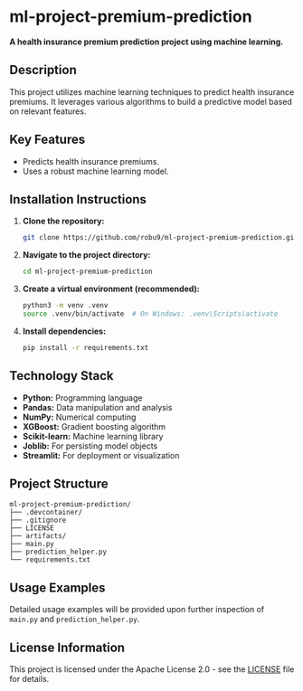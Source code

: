 # ml-project-premium-prediction

**A health insurance premium prediction project using machine learning.**

## Description

This project utilizes machine learning techniques to predict health insurance premiums. It leverages various algorithms to build a predictive model based on relevant features.

## Key Features

* Predicts health insurance premiums.
* Uses a robust machine learning model.

## Installation Instructions

1. **Clone the repository:**
   ```bash
   git clone https://github.com/robu9/ml-project-premium-prediction.git
   ```
2. **Navigate to the project directory:**
   ```bash
   cd ml-project-premium-prediction
   ```
3. **Create a virtual environment (recommended):**
   ```bash
   python3 -m venv .venv
   source .venv/bin/activate  # On Windows: .venv\Scripts\activate
   ```
4. **Install dependencies:**
   ```bash
   pip install -r requirements.txt
   ```

## Technology Stack

* **Python:** Programming language
* **Pandas:** Data manipulation and analysis
* **NumPy:** Numerical computing
* **XGBoost:** Gradient boosting algorithm
* **Scikit-learn:** Machine learning library
* **Joblib:** For persisting model objects
* **Streamlit:**  For deployment or visualization

## Project Structure

```
ml-project-premium-prediction/
├── .devcontainer/
├── .gitignore
├── LICENSE
├── artifacts/
├── main.py
├── prediction_helper.py
└── requirements.txt
```

## Usage Examples

Detailed usage examples will be provided upon further inspection of `main.py` and `prediction_helper.py`.

## License Information

This project is licensed under the Apache License 2.0 - see the [LICENSE](LICENSE) file for details.
